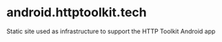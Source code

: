 # android.httptoolkit.tech
Static site used as infrastructure to support the HTTP Toolkit Android app
